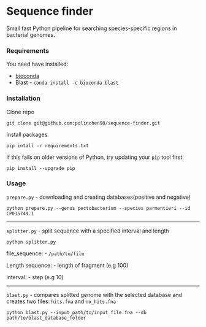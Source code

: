 # Sequence finder

Small fast Python pipeline for searching species-specific regions in bacterial genomes.


### Requirements

You need have installed:
- [bioconda](https://bioconda.github.io/user/install.html)
- Blast - `conda install -c bioconda blast`

### Installation

Clone repo

`git clone git@github.com:polinchen98/sequence-finder.git`

Install packages

`pip intall -r requirements.txt`

If this fails on older versions of Python, try updating your `pip` tool first:

`pip install --upgrade pip`

### Usage

`prepare.py` - downloading and creating databases(positive and negative)

`python prepare.py --genus pectobacterium --species parmentieri --id CP015749.1`

---

`splitter.py` - split sequence with a specified interval and length

`python splitter.py`

file_sequence: - `/path/to/file`

Length sequence: - length of fragment (e.g 100)

interval: - step (e.g 10)

---

`blast.py` - compares splitted genome with the selected database and creates two files: `hits.fna` and `no_hits.fna`

`python blast.py --input path/to/input_file.fna --db path/to/blast_database_folder`


